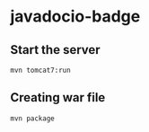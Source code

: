 javadocio-badge
=============

Start the server
----------------

    mvn tomcat7:run

Creating war file
-----------------

    mvn package

